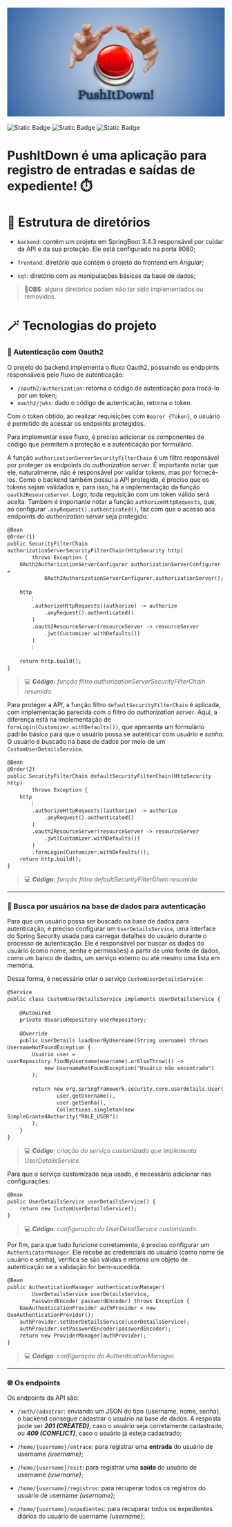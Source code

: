 ![Banner](./banner.jpg)

![Static Badge](https://img.shields.io/badge/SpringBoot-3.4.3-lightgray?logoColor=blue&logoSize=blue&labelColor=orange&color=gray)
![Static Badge](https://img.shields.io/badge/Angular-19.2.1-lightgray?logoColor=blue&logoSize=blue&labelColor=darkred&color=gray)
![Static Badge](https://img.shields.io/badge/PostgreSQL-17.2-lightgray?logoColor=blue&logoSize=blue&labelColor=yellow&color=gray)

# PushItDown é uma aplicação para registro de entradas e saídas de expediente! ⏱️

# 📁 Estrutura de diretórios

* `backend`: contém um projeto em SpringBoot 3.4.3 responsável por cuidar da API e da sua proteção. Ele está configurado na porta 8080;

* `frontend`: diretório que contém o projeto do frontend em *Angular*;

* `sql`: diretório com as manipulações básicas da base de dados;

> **📢OBS**: alguns diretórios podem não ter sido implementados ou removidos.

# 🪄 Tecnologias do projeto

### 👤 Autenticação com Oauth2

O projeto do backend implementa o fluxo Oauth2, possuindo os endpoints responsáveis pelo fluxo de autenticação:

* `/oauth2/authorization`: retorna o código de autenticação para trocá-lo por um token;
* `oauth2/jwks`: dado o código de autenticação, retorna o token.

Com o token obtido, ao realizar requisições com `Bearer {Token}`, o usuário é permitido de acessar os endpoints protegidos.

Para implementar esse fluxo, é preciso adicionar os componentes de código que permitem a proteção e a autenticação por formulário. 

A função `authorizationServerSecurityFilterChain` é um filtro responsável por proteger os endpoints do *authorization server*. É importante notar que ele, naturalmente, não é responsável por validar tokens, mas por fornecê-los. Como o backend também possui a API protegida, é preciso que os tokens sejam validados e, para isso, há a implementação da função `oauth2ResourceServer`. Logo, toda requisição com um token válido será aceita. Também é importante notar a função `authorizeHttpRequests`, que, ao configurar `.anyRequest().authenticated()`, faz com que o acesso aos endpoints do *authorization server* seja protegido.

```
@Bean
@Order(1)
public SecurityFilterChain authorizationServerSecurityFilterChain(HttpSecurity http)
        throws Exception {
    OAuth2AuthorizationServerConfigurer authorizationServerConfigurer =
            OAuth2AuthorizationServerConfigurer.authorizationServer();

    http
        ⁝
        .authorizeHttpRequests((authorize) -> authorize
            .anyRequest().authenticated()
        )
        .oauth2ResourceServer(resourceServer -> resourceServer
            .jwt(Customizer.withDefaults())
        )
        ⁝

    return http.build();
}
```
> 💻 ***Código:** função filtro authorizationServerSecurityFilterChain resumida.*


Para proteger a API, a função filtro `defaultSecurityFilterChain` é aplicada, com implementação parecida com o filtro do *authorization server*. Aqui, a diferença está na implementação de `formLogin(Customizer.withDefaults())`, que apresenta um formulário padrão básico para que o usuário possa se autenticar com *usuário* e *senha*. O usuário é buscado na base de dados por meio de um `CustomUserDetailsService`.

```
@Bean
@Order(2)
public SecurityFilterChain defaultSecurityFilterChain(HttpSecurity http)
        throws Exception {
    http
        ⁝
        .authorizeHttpRequests((authorize) -> authorize
            .anyRequest().authenticated()
        )
        .oauth2ResourceServer(resourceServer -> resourceServer
            .jwt(Customizer.withDefaults())
        )
        .formLogin(Customizer.withDefaults());
    return http.build();
}
```
> 💻 ***Código:** função filtro defaultSecurityFilterChain resumida.*
---

### 🎲 Busca por usuários na base de dados para autenticação

Para que um usuário possa ser buscado na base de dados para autenticação, é preciso configurar um `UserDetailsService`, uma interface do Spring Security usada para carregar detalhes do usuário durante o processo de autenticação. Ele é responsável por buscar os dados do usuário (como nome, senha e permissões) a partir de uma fonte de dados, como um banco de dados, um serviço externo ou até mesmo uma lista em memória.

Dessa forma, é necessário criar o serviço `CustomUserDetailsService`:


```
@Service
public class CustomUserDetailsService implements UserDetailsService {

    @Autowired
    private UsuarioRepository userRepository;

    @Override
    public UserDetails loadUserByUsername(String username) throws UsernameNotFoundException {
        Usuario user = userRepository.findByUsername(username).orElseThrow(() ->
            new UsernameNotFoundException("Usuário não encontrado")
        );

        return new org.springframework.security.core.userdetails.User(
                user.getUsername(),
                user.getSenha(),
                Collections.singleton(new SimpleGrantedAuthority("ROLE_USER"))
        );
    }
}
```
> 💻 ***Código**: criação do serviço customizado que implementa UserDetailsService.*

Para que o serviço customizado seja usado, é necessário adicionar nas configurações:

```
@Bean
public UserDetailsService userDetailsService() {
    return new CustomUserDetailsService();
}
```
> 💻 ***Código**: configuração do UserDetailService customizado.*

Por fim, para que tudo funcione corretamente, é preciso configurar um `AuthenticatorManager`. Ele recebe as credenciais do usuário (como nome de usuário e senha), verifica se são válidas e retorna um objeto de autenticação se a validação for bem-sucedida.

```
@Bean
public AuthenticationManager authenticationManager(
        UserDetailsService userDetailsService,
        PasswordEncoder passwordEncoder) throws Exception {
    DaoAuthenticationProvider authProvider = new DaoAuthenticationProvider();
    authProvider.setUserDetailsService(userDetailsService);
    authProvider.setPasswordEncoder(passwordEncoder);
    return new ProviderManager(authProvider);
}
```
> 💻 ***Código**: configuração do AuthenticationManager.*

---

### 🌐 Os endpoints

Os endpoints da API são:

- `/auth/cadastrar`: enviando um JSON do tipo {username, nome, senha}, o backend consegue cadastrar o usuário na base de dados. A resposta pode ser ***201 (CREATED)***, caso o usuário seja corretamente cadastrado, ou ***409 (CONFLICT)***, caso o usuário já esteja cadastrado;

- `/home/{username}/entrace`: para registrar uma **entrada** do usuário de username *{username}*;

- `/home/{username}/exit`: para registrar uma **saída** do usuário de username *{username}*;

- `/home/{username}/registros`: para recuperar todos os registros do usuário de username *{username}*;

- `/home/{username}/expedientes`: para recuperar todos os expedientes diários do usuário de username *{username}*;